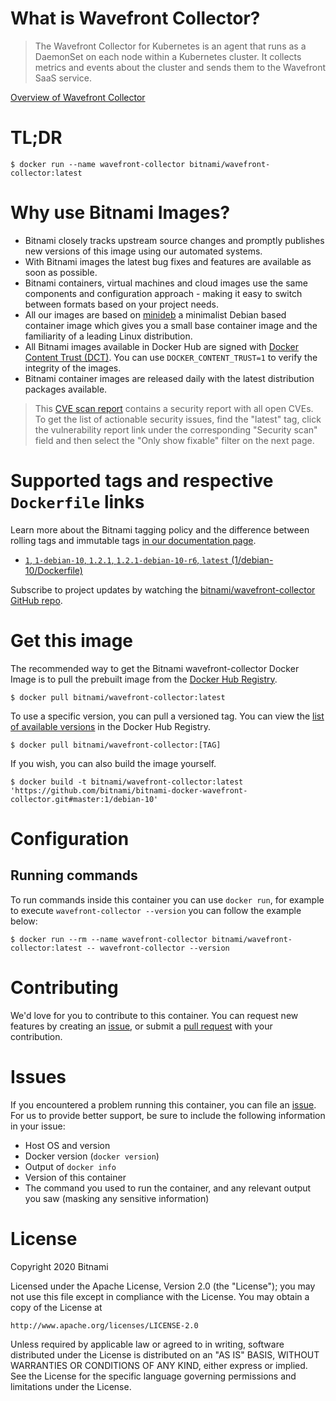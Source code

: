 
# What is Wavefront Collector?

> The Wavefront Collector for Kubernetes is an agent that runs as a DaemonSet on each node within a Kubernetes cluster. It collects metrics and events about the cluster and sends them to the Wavefront SaaS service.

[Overview of Wavefront Collector](https://github.com/wavefrontHQ/wavefront-collector-for-kubernetes)

# TL;DR

```console
$ docker run --name wavefront-collector bitnami/wavefront-collector:latest
```

# Why use Bitnami Images?

* Bitnami closely tracks upstream source changes and promptly publishes new versions of this image using our automated systems.
* With Bitnami images the latest bug fixes and features are available as soon as possible.
* Bitnami containers, virtual machines and cloud images use the same components and configuration approach - making it easy to switch between formats based on your project needs.
* All our images are based on [minideb](https://github.com/bitnami/minideb) a minimalist Debian based container image which gives you a small base container image and the familiarity of a leading Linux distribution.
* All Bitnami images available in Docker Hub are signed with [Docker Content Trust (DCT)](https://docs.docker.com/engine/security/trust/content_trust/). You can use `DOCKER_CONTENT_TRUST=1` to verify the integrity of the images.
* Bitnami container images are released daily with the latest distribution packages available.


> This [CVE scan report](https://quay.io/repository/bitnami/wavefront-collector?tab=tags) contains a security report with all open CVEs. To get the list of actionable security issues, find the "latest" tag, click the vulnerability report link under the corresponding "Security scan" field and then select the "Only show fixable" filter on the next page.

# Supported tags and respective `Dockerfile` links

Learn more about the Bitnami tagging policy and the difference between rolling tags and immutable tags [in our documentation page](https://docs.bitnami.com/tutorials/understand-rolling-tags-containers/).


* [`1`, `1-debian-10`, `1.2.1`, `1.2.1-debian-10-r6`, `latest` (1/debian-10/Dockerfile)](https://github.com/bitnami/bitnami-docker-wavefront-collector/blob/1.2.1-debian-10-r6/1/debian-10/Dockerfile)

Subscribe to project updates by watching the [bitnami/wavefront-collector GitHub repo](https://github.com/bitnami/bitnami-docker-wavefront-collector).

# Get this image

The recommended way to get the Bitnami wavefront-collector Docker Image is to pull the prebuilt image from the [Docker Hub Registry](https://hub.docker.com/r/bitnami/wavefront-collector).

```console
$ docker pull bitnami/wavefront-collector:latest
```

To use a specific version, you can pull a versioned tag. You can view the [list of available versions](https://hub.docker.com/r/bitnami/wavefront-collector/tags/) in the Docker Hub Registry.

```console
$ docker pull bitnami/wavefront-collector:[TAG]
```

If you wish, you can also build the image yourself.

```console
$ docker build -t bitnami/wavefront-collector:latest 'https://github.com/bitnami/bitnami-docker-wavefront-collector.git#master:1/debian-10'
```

# Configuration

## Running commands

To run commands inside this container you can use `docker run`, for example to execute `wavefront-collector --version` you can follow the example below:

```console
$ docker run --rm --name wavefront-collector bitnami/wavefront-collector:latest -- wavefront-collector --version
```


# Contributing

We'd love for you to contribute to this container. You can request new features by creating an [issue](https://github.com/bitnami/bitnami-docker-wavefront-collector/issues), or submit a [pull request](https://github.com/bitnami/bitnami-docker-wavefront-collector/pulls) with your contribution.

# Issues

If you encountered a problem running this container, you can file an [issue](https://github.com/bitnami/bitnami-docker-wavefront-collector/issues/new). For us to provide better support, be sure to include the following information in your issue:

- Host OS and version
- Docker version (`docker version`)
- Output of `docker info`
- Version of this container
- The command you used to run the container, and any relevant output you saw (masking any sensitive information)

# License

Copyright 2020 Bitnami

Licensed under the Apache License, Version 2.0 (the "License");
you may not use this file except in compliance with the License.
You may obtain a copy of the License at

    http://www.apache.org/licenses/LICENSE-2.0

Unless required by applicable law or agreed to in writing, software
distributed under the License is distributed on an "AS IS" BASIS,
WITHOUT WARRANTIES OR CONDITIONS OF ANY KIND, either express or implied.
See the License for the specific language governing permissions and
limitations under the License.
